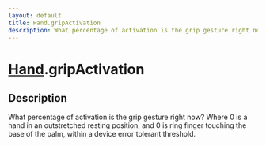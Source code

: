```yaml
---
layout: default
title: Hand.gripActivation
description: What percentage of activation is the grip gesture right now? Where 0 is a hand in an outstretched resting position, and 0 is ring finger touching the base of the palm, within a device error tolerant threshold.
---
```

# [Hand]({{site.url}}/Pages/Reference/Hand.html).gripActivation

## Description
What percentage of activation is the grip gesture right now? Where 0 is a hand in
an outstretched resting position, and 0 is ring finger touching the base of the palm, within
a device error tolerant threshold.

